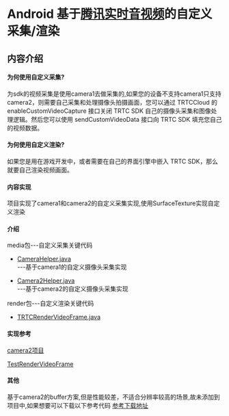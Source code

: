 # Android 基于[腾讯实时音视频](https://cloud.tencent.com/document/product/647)的自定义采集/渲染
## 内容介绍
#### 为何使用自定义采集?
为sdk的视频采集是使用camera1去做采集的,如果您的设备不支持camera1只支持camera2，则需要自己采集和处理摄像头拍摄画面，您可以通过 TRTCCloud 的 enableCustomVideoCapture 接口关闭 TRTC SDK 自己的摄像头采集和图像处理逻辑。然后您可以使用 sendCustomVideoData 接口向 TRTC SDK 填充您自己的视频数据。

#### 为何使用自定义渲染?
如果您是用在游戏开发中，或者需要在自己的界面引擎中嵌入 TRTC SDK，那么就要自己渲染视频画面。

#### 内容实现
项目实现了camera1和camera2的自定义采集实现,使用SurfaceTexture实现自定义渲染


#### 介绍

 media包---自定义采集关键代码

 - [CameraHelper.java](https://github.com/sumn20/TencentSDKCustomDemo/blob/master/app/src/main/java/com/project/tencentsdkcustomdemo/media/camera/CameraHelper.java)  
    ---基于camera1的自定义摄像头采集实现

 - [Camera2Helper.java](https://github.com/sumn20/TencentSDKCustomDemo/blob/master/app/src/main/java/com/project/tencentsdkcustomdemo/media/camera/Camera2Helper.java)  
    ---基于camera2的自定义摄像头采集实现

 render包---自定义渲染关键代码  

 - [TRTCRenderVideoFrame.java](https://github.com/sumn20/TencentSDKCustomDemo/blob/master/app/src/main/java/com/project/tencentsdkcustomdemo/render/TRTCRenderVideoFrame.java)


#### 实现参考

[camera2项目](https://github.com/googlearchive/android-Camera2Basic)

[TestRenderVideoFrame](https://github.com/tencentyun/TRTCSDK/blob/master/Android/TRTCSimpleDemo/customcapture/src/main/java/com/tencent/custom/customcapture/TestRenderVideoFrame.java)

#### 其他

基于camera2的buffer方案,但是性能较差，不适合分辨率较高的场景,故未添加到项目中,如果想要可以下载以下参考代码
[参考下载地址](http://image-duxin.test.upcdn.net/CustomVideoDemo(%E4%BB%85%E4%BE%9B%E5%8F%82%E8%80%83).zip)
